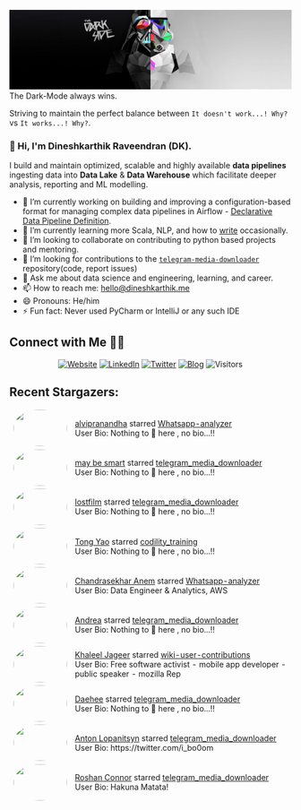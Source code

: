 ![](https://github.com/Dineshkarthik/Dineshkarthik/blob/master/assets/cover.jpg)
The Dark-Mode always wins.

Striving to maintain the perfect balance between `It doesn't work...! Why?` vs `It works...! Why?`.

### 👋 Hi, I'm Dineshkarthik Raveendran (DK).

I build and maintain optimized, scalable and highly available **data pipelines** ingesting data into **Data Lake** & **Data Warehouse** which facilitate deeper analysis, reporting and ML modelling.


- 🔭 I’m currently working on building and improving a configuration-based format for managing complex data pipelines in Airflow - [Declarative Data Pipeline Definition](https://www.thoughtworks.com/de/radar/techniques?blipid=202005084).
- 🌱 I’m currently learning more Scala, NLP, and how to [write](https://medium.com/@dineshkarthik.r) occasionally.
- 👯 I’m looking to collaborate on contributing to python based projects and mentoring.
- 🤔 I’m looking for contributions to the [`telegram-media-downloader`](https://github.com/Dineshkarthik/telegram_media_downloader) repository(code, report issues) 
- 💬 Ask me about data science and engineering, learning, and career.
- 📫 How to reach me: [hello@dineshkarthik.me](mailto:hello@dineshkarthik.me)
- 😄 Pronouns: He/him
- ⚡ Fun fact: Never used PyCharm or IntelliJ or any such IDE

## Connect with Me 🤝🏻

<p align="center">
<a href="https://dineshkarthik.me"><img alt="Website" src="https://img.shields.io/badge/Website-dineshkarthik.me-blue?style=flat&logo=google-chrome"></a>
<a href="https://www.linkedin.com/in/dineshkarthik-r/"><img alt="LinkedIn" src="https://img.shields.io/badge/LinkedIN-Dineshkarthik%20Raveendran-blue?style=flat&logo=linkedin"></a>
<a href="https://twitter.com/Dineshkarthik_R"><img alt="Twitter" src="https://img.shields.io/badge/Twitter-Dineshkarthik%20R-blue?style=flat&logo=twitter"></a>
<a href="https://medium.com/@dineshkarthik.r"><img alt="Blog" src="https://img.shields.io/badge/Medium-Dineshkarthik%20Raveendran-blue?style=flat&logo=medium"></a>
<img alt="Visitors" src="https://visitor-badge.laobi.icu/badge?page_id=Dineshkarthik">
</p>


## Recent Stargazers:

<table cellspacing="0" cellpadding="0" style="border: none;">
  <tbody cellspacing="0" cellpadding="0" style="border: none;">
    <tr style="border: none;">
      <td style="border: none">
        <a href="https://github.com/alvipranandha">
          <img
            style="border-radius: 50%;"
            align="left"
            src="https://avatars3.githubusercontent.com/u/44926627?u=8874429ed8889a35a07ba2ec679f4856d4144380&v=4"
            width="96"
            height="65"
          />
        </a>
      </td>
      <td style="border: none">
        <div>
          <a href="https://github.com/alvipranandha">alvipranandha</a> 
          starred <a href="https://github.com/Dineshkarthik/Whatsapp-analyzer">Whatsapp-analyzer</a>
        </div>
        <div>
          User Bio: Nothing to 👀 here , no bio...!!
        </div>
      </td>
    </tr>
    <tr style="border: none;">
      <td style="border: none">
        <a href="https://github.com/maybesmart">
          <img
            style="border-radius: 50%;"
            align="left"
            src="https://avatars1.githubusercontent.com/u/67439581?v=4"
            width="96"
            height="65"
          />
        </a>
      </td>
      <td style="border: none">
        <div>
          <a href="https://github.com/maybesmart">may be smart</a> 
          starred <a href="https://github.com/Dineshkarthik/telegram_media_downloader">telegram_media_downloader</a>
        </div>
        <div>
          User Bio: Nothing to 👀 here , no bio...!!
        </div>
      </td>
    </tr>
    <tr style="border: none;">
      <td style="border: none">
        <a href="https://github.com/lostfilm">
          <img
            style="border-radius: 50%;"
            align="left"
            src="https://avatars0.githubusercontent.com/u/16875840?v=4"
            width="96"
            height="65"
          />
        </a>
      </td>
      <td style="border: none">
        <div>
          <a href="https://github.com/lostfilm">lostfilm</a> 
          starred <a href="https://github.com/Dineshkarthik/telegram_media_downloader">telegram_media_downloader</a>
        </div>
        <div>
          User Bio: Nothing to 👀 here , no bio...!!
        </div>
      </td>
    </tr>
    <tr style="border: none;">
      <td style="border: none">
        <a href="https://github.com/ChillYao">
          <img
            style="border-radius: 50%;"
            align="left"
            src="https://avatars3.githubusercontent.com/u/51960333?v=4"
            width="96"
            height="65"
          />
        </a>
      </td>
      <td style="border: none">
        <div>
          <a href="https://github.com/ChillYao">Tong Yao</a> 
          starred <a href="https://github.com/Dineshkarthik/codility_training">codility_training</a>
        </div>
        <div>
          User Bio: Nothing to 👀 here , no bio...!!
        </div>
      </td>
    </tr>
    <tr style="border: none;">
      <td style="border: none">
        <a href="https://github.com/cs-chandu">
          <img
            style="border-radius: 50%;"
            align="left"
            src="https://avatars3.githubusercontent.com/u/17685818?u=1e7f23edc55ff7d6d051e0411a85ca8da0acd769&v=4"
            width="96"
            height="65"
          />
        </a>
      </td>
      <td style="border: none">
        <div>
          <a href="https://github.com/cs-chandu">Chandrasekhar Anem</a> 
          starred <a href="https://github.com/Dineshkarthik/Whatsapp-analyzer">Whatsapp-analyzer</a>
        </div>
        <div>
          User Bio: Data Engineer & Analytics, AWS
        </div>
      </td>
    </tr>
    <tr style="border: none;">
      <td style="border: none">
        <a href="https://github.com/AndryGamingYT">
          <img
            style="border-radius: 50%;"
            align="left"
            src="https://avatars2.githubusercontent.com/u/40695268?u=3863069c8877bc3a6a1613cf34120799eb8abb3f&v=4"
            width="96"
            height="65"
          />
        </a>
      </td>
      <td style="border: none">
        <div>
          <a href="https://github.com/AndryGamingYT">Andrea</a> 
          starred <a href="https://github.com/Dineshkarthik/telegram_media_downloader">telegram_media_downloader</a>
        </div>
        <div>
          User Bio: Nothing to 👀 here , no bio...!!
        </div>
      </td>
    </tr>
    <tr style="border: none;">
      <td style="border: none">
        <a href="https://github.com/khaleeljageer">
          <img
            style="border-radius: 50%;"
            align="left"
            src="https://avatars2.githubusercontent.com/u/28587143?u=9da658b93c0300d86ab816e0f29670ffddf9cf80&v=4"
            width="96"
            height="65"
          />
        </a>
      </td>
      <td style="border: none">
        <div>
          <a href="https://github.com/khaleeljageer">Khaleel Jageer</a> 
          starred <a href="https://github.com/Dineshkarthik/wiki-user-contributions">wiki-user-contributions</a>
        </div>
        <div>
          User Bio: Free software activist - mobile app developer - public speaker - mozilla Rep
        </div>
      </td>
    </tr>
    <tr style="border: none;">
      <td style="border: none">
        <a href="https://github.com/daehee">
          <img
            style="border-radius: 50%;"
            align="left"
            src="https://avatars1.githubusercontent.com/u/81271?u=6927517d08e9353c2169f732a961036d09002e83&v=4"
            width="96"
            height="65"
          />
        </a>
      </td>
      <td style="border: none">
        <div>
          <a href="https://github.com/daehee">Daehee</a> 
          starred <a href="https://github.com/Dineshkarthik/telegram_media_downloader">telegram_media_downloader</a>
        </div>
        <div>
          User Bio: Nothing to 👀 here , no bio...!!
        </div>
      </td>
    </tr>
    <tr style="border: none;">
      <td style="border: none">
        <a href="https://github.com/Bo0oM">
          <img
            style="border-radius: 50%;"
            align="left"
            src="https://avatars0.githubusercontent.com/u/3492361?u=5646c8ded6ff627a116f417a7afe39ec2163cde6&v=4"
            width="96"
            height="65"
          />
        </a>
      </td>
      <td style="border: none">
        <div>
          <a href="https://github.com/Bo0oM">Anton Lopanitsyn</a> 
          starred <a href="https://github.com/Dineshkarthik/telegram_media_downloader">telegram_media_downloader</a>
        </div>
        <div>
          User Bio: https://twitter.com/i_bo0om
        </div>
      </td>
    </tr>
    <tr style="border: none;">
      <td style="border: none">
        <a href="https://github.com/roshanconnor123">
          <img
            style="border-radius: 50%;"
            align="left"
            src="https://avatars1.githubusercontent.com/u/56798243?u=b0eece92e7333937d9cab1b799fe24c450934c5b&v=4"
            width="96"
            height="65"
          />
        </a>
      </td>
      <td style="border: none">
        <div>
          <a href="https://github.com/roshanconnor123">Roshan Connor</a> 
          starred <a href="https://github.com/Dineshkarthik/telegram_media_downloader">telegram_media_downloader</a>
        </div>
        <div>
          User Bio: Hakuna Matata!
        </div>
      </td>
    </tr>
    
  </tbody>
</table>
